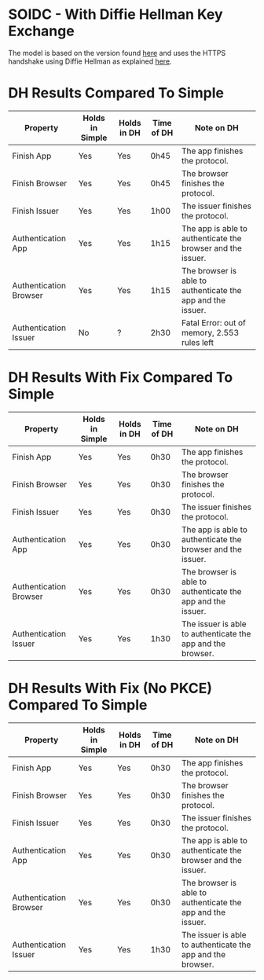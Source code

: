# SOIDC - With Diffie Hellman Key Exchange

The model is based on the version found [here](/soidc/soidc) and uses the HTTPS handshake using Diffie Hellman as explained [here](/https).

# DH Results Compared To Simple

| Property  | Holds in Simple | Holds in DH | Time of DH | Note on DH |
| ------------- | ------------- | ------------- | ------------- | ------------- |
| Finish App | Yes  | Yes | 0h45 | The app finishes the protocol. |
| Finish Browser | Yes  | Yes | 0h45 | The browser finishes the protocol. |
| Finish Issuer | Yes  | Yes | 1h00 | The issuer finishes the protocol. |
| Authentication App | Yes | Yes  | 1h15 | The app is able to authenticate the browser and the issuer. |
| Authentication Browser | Yes | Yes | 1h15 | The browser is able to authenticate the app and the issuer. |
| Authentication Issuer  | No | ? | 2h30 | Fatal Error: out of memory, 2.553 rules left |

# DH Results With Fix Compared To Simple

| Property  | Holds in Simple | Holds in DH | Time of DH | Note on DH |
| ------------- | ------------- | ------------- | ------------- | ------------- |
| Finish App | Yes  | Yes | 0h30 | The app finishes the protocol. |
| Finish Browser | Yes  | Yes | 0h30 | The browser finishes the protocol. |
| Finish Issuer | Yes  | Yes | 0h30 | The issuer finishes the protocol. |
| Authentication App | Yes | Yes  | 0h30 | The app is able to authenticate the browser and the issuer. |
| Authentication Browser | Yes | Yes | 0h30 | The browser is able to authenticate the app and the issuer. |
| Authentication Issuer  | Yes | Yes | 1h30 | The issuer is able to authenticate the app and the browser. |

# DH Results With Fix (No PKCE) Compared To Simple

| Property  | Holds in Simple | Holds in DH | Time of DH | Note on DH |
| ------------- | ------------- | ------------- | ------------- | ------------- |
| Finish App | Yes  | Yes | 0h30 | The app finishes the protocol. |
| Finish Browser | Yes  | Yes | 0h30 | The browser finishes the protocol. |
| Finish Issuer | Yes  | Yes | 0h30 | The issuer finishes the protocol. |
| Authentication App | Yes | Yes  | 0h30 | The app is able to authenticate the browser and the issuer. |
| Authentication Browser | Yes | Yes | 0h30 | The browser is able to authenticate the app and the issuer. |
| Authentication Issuer  | Yes | Yes | 1h30 | The issuer is able to authenticate the app and the browser. |
